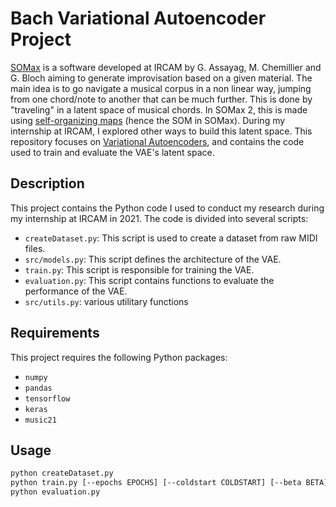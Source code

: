 # Bach Variational Autoencoder Project

[SOMax](https://forum.ircam.fr/projects/detail/somax-2/) is a software developed at IRCAM by G. Assayag, M. Chemillier and G. Bloch aiming to generate improvisation based on a given material. The main idea
is to go navigate a musical corpus in a non linear way, jumping from one chord/note
to another that can be much further. This is done by "traveling" in a latent space of musical chords. In SOMax 2, this is made using [self-organizing maps](https://en.wikipedia.org/wiki/Self-organizing_map) (hence the SOM in SOMax). During my internship at IRCAM, I explored other ways to build this latent space. This repository focuses on [Variational Autoencoders](https://en.wikipedia.org/wiki/Variational_autoencoder), and contains the code used to train and evaluate the VAE's latent space.
## Description

This project contains the Python code I used to conduct my research during my internship at IRCAM in 2021. The code is divided into several scripts:
- `createDataset.py`: This script is used to create a dataset from raw MIDI files.
- `src/models.py`: This script defines the architecture of the VAE.
- `train.py`: This script is responsible for training the VAE.
- `evaluation.py`: This script contains functions to evaluate the performance of the VAE.
- `src/utils.py`: various utilitary functions

## Requirements

This project requires the following Python packages:

- ``numpy``
- ``pandas``
- ``tensorflow``
- ``keras``
- ``music21``
## Usage
```sh
python createDataset.py
python train.py [--epochs EPOCHS] [--coldstart COLDSTART] [--beta BETA] [--batchsize BATCHSIZE]
python evaluation.py
```

